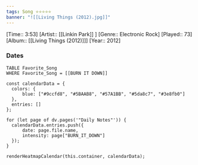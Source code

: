 ```yaml
---
tags: Song ⭐⭐⭐⭐⭐ 
banner: "![[Living Things (2012).jpg]]"
---
```

[Time:: 3:53]
[Artist:: [[Linkin Park]] ]
[Genre:: Electronic Rock]
[Played:: 73]
[Album:: [[Living Things (2012)]]]
[Year:: 2012]
### Dates
````dataview
TABLE Favorite_Song
WHERE Favorite_Song = [[BURN IT DOWN]]
````

  ```dataviewjs
const calendarData = { 
	colors: { 
		blue: ["#9ccfd8", "#5BAAB8", "#57A1BB", "#5da8c7", "#3e8fb0"] 
	}, 
	entries: [] 
}; 

for (let page of dv.pages('"Daily Notes"')) { 
	calendarData.entries.push({ 
		date: page.file.name, 
		intensity: page["BURN_IT_DOWN"]
	}); 
} 

renderHeatmapCalendar(this.container, calendarData);
```
